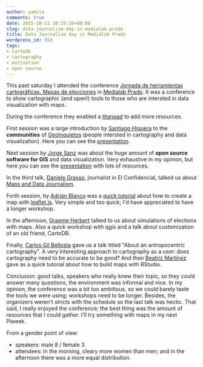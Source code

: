 ```yaml
---
author: yamila
comments: true
date: 2015-10-11 10:25:16+00:00
slug: data-journalism-day-in-medialab-prado
title: Data Journalism day in Medialab Prado
wordpress_id: 953
tags:
- cartodb
- cartography
- motivation
- open source
---
```


This past saturday I attended the conference [Jornada de herramientas cartográficas. Mapas de elecciones](http://www.meetup.com/Madrid-Periodismo-de-datos-Meetup/events/225441850/) in [Medialab Prado](http://medialab-prado.es/). It was a conference to show cartographic (and open!) tools to those who are intersted in data visualization with maps.

<!-- more -->

During the conference they enabled a [titanpad](https://electionmaps.titanpad.com/1) to add more resources.

First session was a large introduction by [Santiago Higuera](https://twitter.com/santiagohiguera) to the **communities** of [GeoInquietos](https://twitter.com/geoinquietosMad) (people intersted in cartography and data visualization). Here you can see the [presentation](https://docs.google.com/spreadsheets/d/1RfS1qV7091w01JGfnbSsi3uQtmZNzpOXPg2WxS0s9KE/edit#gid=0).

Next session by [Jorge Sanz](https://twitter.com/xurxosanz) was about the huge amount of **open source software for GIS** and data visualization. Very exhaustive in my opinion, but here you can see the [presentation](http://slides.com/danielegraso/deck/#/) with lots of resources.

In the third talk, [Daniele Grasso](http://twitter.com/danielegrasso), journalist in El Confidencial, talked us about [Maps and Data Journalism](http://slides.com/danielegraso/deck/#/).

Forth session, by [Adrián Blanco](https://twitter.com/AdrianBlancoR/) was a [quick tutorial](http://adrianblanco.github.io/leafletjs-tutorial/#/) about how to create a map with [leaflet.js](http://leafletjs.com/). Very simple and too quick; I'd have appreciated to have a longer workshop.

In the afternoon, [Graeme Herbert](http://twitter.com/red_baobab) talked to us about simulations of elections with maps. Also a quick workshop with qgis and a talk about customization of an old friend, CartoDB.

Finally, [Carlos Gil Bellosta](http://twitter.com/gilbellosta) gave us a talk titled "About an antropocentric cartography". A very interesting approach to cartography as a user: does cartography need to be accurate to be good? And then [Beatriz Martínez](http://visualizados.com) gave as a quick tutorial about how to build maps with RStudio.

Conclusion: good talks, speakers who really knew their topic, so they could answer many questions, the environment was informal and nice. In my opinion, the conference was a bit too ambitious, so we could barely taste the tools we were using; workshops need to be longer. Besides, the organizers weren't stricts with the schedule so the last talk was hectic. That said, I really enjoyed the conference; the best thing was the amount of resources that I could gather. I'll try something with maps in my next Piweek.

From a gender point of view:
- speakers: male 8 / female 3
- attendees: in the morning, cleary more women than men; and in the afternoon there was a more equal distribution.




